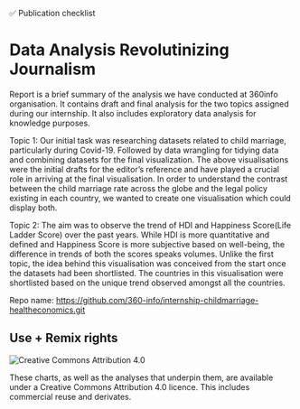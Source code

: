  ✅ Publication checklist

# Data Analysis Revolutinizing Journalism

Report is a brief summary of the analysis we have conducted at 360info organisation. It contains draft and final analysis for the two topics assigned during our internship. It also includes exploratory data analysis for knowledge purposes. 

Topic 1: Our initial task was researching datasets related to child marriage, particularly during Covid-19. Followed by data wrangling for tidying data and combining datasets for the final visualization. The above visualisations were the initial drafts for the editor’s reference and have played a crucial role in arriving at the final visualisation.
In order to understand the contrast between the child marriage rate across the globe and the legal policy existing in each country, we wanted to create one visualisation which could display both. 

Topic 2: The aim was to observe the trend of HDI and Happiness Score(Life Ladder Score) over the past years. While HDI is more quantitative and defined and Happiness Score is more subjective based on well-being, the difference in trends of both the scores speaks volumes. Unlike the first topic, the idea behind this visualisation was conceived from the start once the datasets had been shortlisted. The countries in this visualisation were shortlisted based on the unique trend observed amongst all the countries.

Repo name: https://github.com/360-info/internship-childmarriage-healtheconomics.git

## Use + Remix rights

![[Creative Commons Attribution 4.0](https://creativecommons.org/licenses/by/4.0)](https://mirrors.creativecommons.org/presskit/buttons/80x15/png/by.png)

These charts, as well as the analyses that underpin them, are available under a Creative Commons Attribution 4.0 licence. This includes commercial reuse and derivates.
